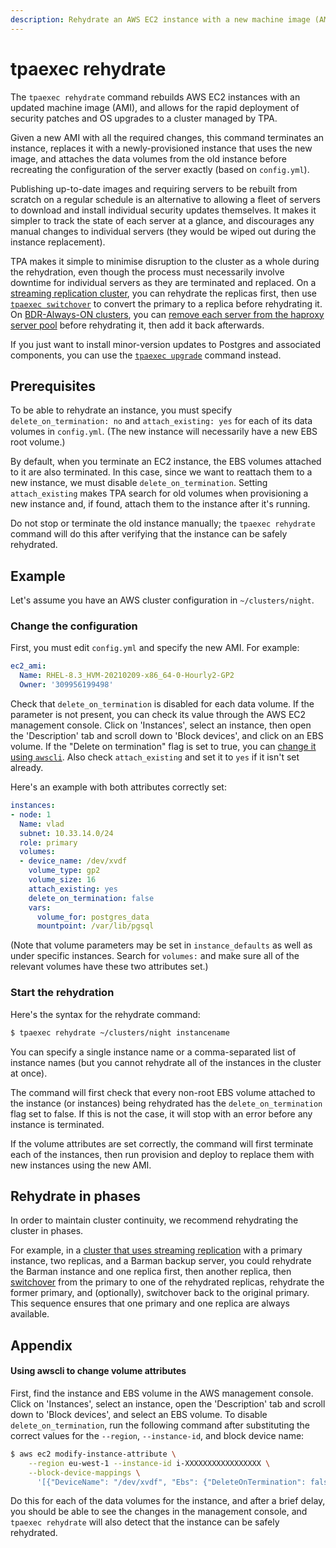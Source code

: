 ```yaml
---
description: Rehydrate an AWS EC2 instance with a new machine image (AMI).
---
```



# tpaexec rehydrate

The `tpaexec rehydrate` command rebuilds AWS EC2 instances with an
updated machine image (AMI), and allows for the rapid deployment of
security patches and OS upgrades to a cluster managed by TPA.

Given a new AMI with all the required changes, this command terminates
an instance, replaces it with a newly-provisioned instance that uses the
new image, and attaches the data volumes from the old instance before
recreating the configuration of the server exactly (based on
`config.yml`).

Publishing up-to-date images and requiring servers to be rebuilt from
scratch on a regular schedule is an alternative to allowing a fleet of
servers to download and install individual security updates themselves.
It makes it simpler to track the state of each server at a glance, and
discourages any manual changes to individual servers (they would be
wiped out during the instance replacement).

TPA makes it simple to minimise disruption to the cluster as a whole
during the rehydration, even though the process must necessarily involve
downtime for individual servers as they are terminated and replaced. On
a [streaming replication cluster](architecture-M1.md), you can rehydrate
the replicas first, then use [`tpaexec switchover`](tpaexec-switchover.md)
to convert the primary to a replica before rehydrating it. On
[BDR-Always-ON clusters](architecture-BDR-Always-ON.md), you can [remove
each server from the haproxy server pool](tpaexec-server-pool.md) before
rehydrating it, then add it back afterwards.

If you just want to install minor-version updates to Postgres and
associated components, you can use the
[`tpaexec upgrade`](tpaexec-upgrade.md) command instead.

## Prerequisites

To be able to rehydrate an instance, you must specify
`delete_on_termination: no` and `attach_existing: yes` for each of its
data volumes in `config.yml`. (The new instance will necessarily have a
new EBS root volume.)

By default, when you terminate an EC2 instance, the EBS volumes attached
to it are also terminated. In this case, since we want to reattach them
to a new instance, we must disable `delete_on_termination`. Setting
`attach_existing` makes TPA search for old volumes when provisioning
a new instance and, if found, attach them to the instance after it's
running.

Do not stop or terminate the old instance manually; the
`tpaexec rehydrate` command will do this after verifying that the
instance can be safely rehydrated.

## Example

Let's assume you have an AWS cluster configuration in `~/clusters/night`.

### Change the configuration

First, you must edit `config.yml` and specify the new AMI. For example:

```yaml
ec2_ami:
  Name: RHEL-8.3_HVM-20210209-x86_64-0-Hourly2-GP2
  Owner: '309956199498'
```

Check that `delete_on_termination` is disabled for each data volume. If
the parameter is not present, you can check its value through the AWS
EC2 management console. Click on 'Instances', select an instance, then
open the 'Description' tab and scroll down to 'Block devices', and click
on an EBS volume. If the "Delete on termination" flag is set to true,
you can [change it using `awscli`](#appendix). Also check
`attach_existing` and set it to `yes` if it isn't set already.

Here's an example with both attributes correctly set:

```yaml
instances:
- node: 1
  Name: vlad
  subnet: 10.33.14.0/24
  role: primary
  volumes:
  - device_name: /dev/xvdf
    volume_type: gp2
    volume_size: 16
    attach_existing: yes
    delete_on_termination: false
    vars:
      volume_for: postgres_data
      mountpoint: /var/lib/pgsql
```

(Note that volume parameters may be set in `instance_defaults` as well
as under specific instances. Search for `volumes:` and make sure all of
the relevant volumes have these two attributes set.)

### Start the rehydration

Here's the syntax for the rehydrate command:

```bash
$ tpaexec rehydrate ~/clusters/night instancename
```

You can specify a single instance name or a comma-separated list of
instance names (but you cannot rehydrate all of the instances in the
cluster at once).

The command will first check that every non-root EBS volume attached to
the instance (or instances) being rehydrated has the
`delete_on_termination` flag set to false. If this is not the case, it
will stop with an error before any instance is terminated.

If the volume attributes are set correctly, the command will first
terminate each of the instances, then run provision and deploy to
replace them with new instances using the new AMI.

## Rehydrate in phases

In order to maintain cluster continuity, we recommend rehydrating the
cluster in phases.

For example, in a [cluster that uses streaming
replication](architecture-M1.md) with a primary instance, two replicas,
and a Barman backup server, you could rehydrate the Barman instance and
one replica first, then another replica, then
[switchover](tpaexec-switchover.md) from the primary to one of the
rehydrated replicas, rehydrate the former primary, and (optionally),
switchover back to the original primary. This sequence ensures that one
primary and one replica are always available.

## Appendix

#### Using awscli to change volume attributes

First, find the instance and EBS volume in the AWS management console.
Click on 'Instances', select an instance, open the 'Description' tab and
scroll down to 'Block devices', and select an EBS volume. To disable
`delete_on_termination`, run the following command after substituting
the correct values for the `--region`, `--instance-id`, and block device
name:

```bash
$ aws ec2 modify-instance-attribute \
    --region eu-west-1 --instance-id i-XXXXXXXXXXXXXXXXX \
    --block-device-mappings \
      '[{"DeviceName": "/dev/xvdf", "Ebs": {"DeleteOnTermination": false}}]'
```

Do this for each of the data volumes for the instance, and after a brief
delay, you should be able to see the changes in the management console,
and `tpaexec rehydrate` will also detect that the instance can be safely
rehydrated.

